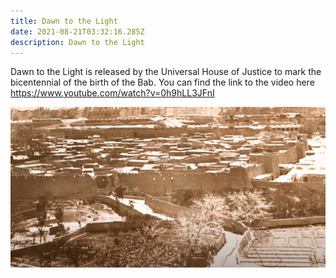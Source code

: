 ```yaml
---
title: Dawn to the Light
date: 2021-08-21T03:32:16.285Z
description: Dawn to the Light
---
```

Dawn to the Light is released by the Universal House of Justice to mark the bicentennial of the birth of the Bab.  You can find the link to the video here <https://www.youtube.com/watch?v=0h9hLL3JFnI>

![Dawn to the Light](screenshot-2021-08-21-at-11.36.09-am.png "Dawn to the Light")